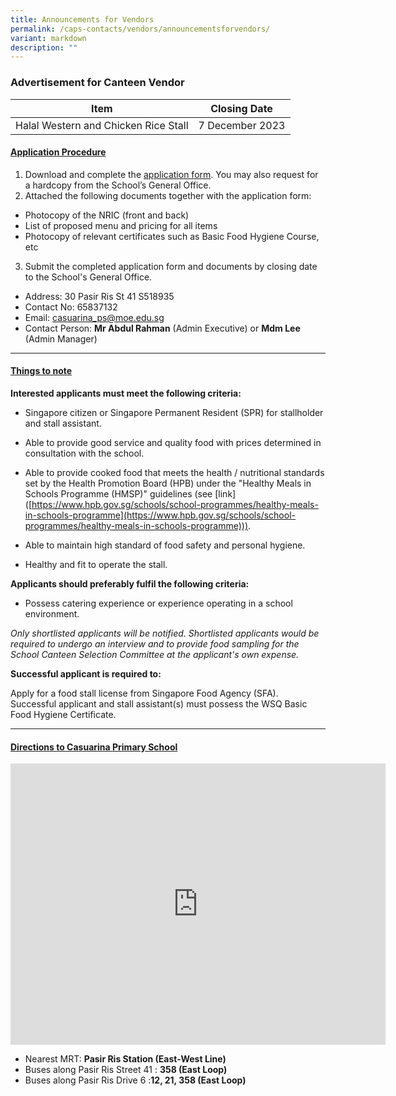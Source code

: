 ```yaml
---
title: Announcements for Vendors
permalink: /caps-contacts/vendors/announcementsforvendors/
variant: markdown
description: ""
---
```

### **Advertisement for Canteen Vendor**

| Item| Closing Date|
| -------- | -------- | 
|Halal Western and Chicken Rice Stall | 7 December 2023|

 #### <u>Application Procedure</u>

1. Download and complete the [application form](https://drive.google.com/file/d/1QprK1xAHjnbwRZXDvW9MM5S0qT4LmUIS/view?usp=sharing). You may also request for a hardcopy from the School’s General Office.
2. Attached the following documents together with the application form:
* Photocopy of the NRIC (front and back)
* List of proposed menu and pricing for all items
* Photocopy of relevant certificates such as Basic Food Hygiene Course, etc
3.  Submit the completed application form and documents by closing date to the School's General Office.
* Address: 30 Pasir Ris St 41 S518935
* Contact No: 65837132
* Email: casuarina_ps@moe.edu.sg
* Contact Person: **Mr Abdul Rahman** (Admin Executive) or **Mdm Lee** (Admin Manager)

---
 #### <u>Things to note</u>
****Interested applicants must meet the following criteria:****

* Singapore citizen or Singapore Permanent Resident (SPR) for stallholder and stall assistant.

* Able to provide good service and quality food with prices determined in consultation with the school.

* Able to provide cooked food that meets the health / nutritional standards set by the Health Promotion Board (HPB) under the "Healthy Meals in Schools Programme (HMSP)" guidelines (see \[link\]([https://www.hpb.gov.sg/schools/school-programmes/healthy-meals-in-schools-programme](https://www.hpb.gov.sg/schools/school-programmes/healthy-meals-in-schools-programme))).

* Able to maintain high standard of food safety and personal hygiene.

* Healthy and fit to operate the stall.

****Applicants should preferably fulfil the following criteria:****

* Possess catering experience or experience operating in a school environment.

*Only shortlisted applicants will be notified. Shortlisted applicants would be required to undergo an interview and to provide food sampling for the School Canteen Selection Committee at the applicant's own expense.*<br>

****Successful applicant is required to:****

Apply for a food stall license from Singapore Food Agency (SFA).<br>
Successful applicant and stall assistant(s) must possess the WSQ Basic Food Hygiene Certificate. 

---

 #### <u>Directions to Casuarina Primary School</u>
<iframe loading="lazy" allowfullscreen="" style="border:0;" height="450" width="600" src="https://www.google.com/maps/embed?pb=!1m18!1m12!1m3!1d3988.6736453967615!2d103.95483181443134!3d1.3725005989989938!2m3!1f0!2f0!3f0!3m2!1i1024!2i768!4f13.1!3m3!1m2!1s0x31da3db2780b2b57%3A0xb8ff88368d9b539!2sCasuarina%20Primary%20School!5e0!3m2!1sen!2ssg!4v1673856843225!5m2!1sen!2ssg"></iframe>


* Nearest MRT: **Pasir Ris Station (East-West Line)**<br>
* Buses along Pasir Ris Street 41 : **358 (East Loop)**<br>
* Buses along Pasir Ris Drive 6 :**12, 21, 358 (East Loop)**<br>